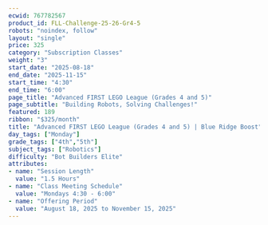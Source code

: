 ```yaml
---
ecwid: 767782567
product_id: FLL-Challenge-25-26-Gr4-5
robots: "noindex, follow"
layout: "single"
price: 325
category: "Subscription Classes"
weight: "3"
start_date: "2025-08-18"
end_date: "2025-11-15"
start_time: "4:30"
end_time: "6:00"
page_title: "Advanced FIRST LEGO League (Grades 4 and 5)"
page_subtitle: "Building Robots, Solving Challenges!"
featured: 189
ribbon: "$325/month"
title: "Advanced FIRST LEGO League (Grades 4 and 5) | Blue Ridge Boost"
day_tags: ["Monday"]
grade_tags: ["4th","5th"]
subject_tags: ["Robotics"]
difficulty: "Bot Builders Elite"
attributes:
- name: "Session Length"
  value: "1.5 Hours"
- name: "Class Meeting Schedule"
  value: "Mondays 4:30 - 6:00"
- name: "Offering Period"
  value: "August 18, 2025 to November 15, 2025"
---
```


